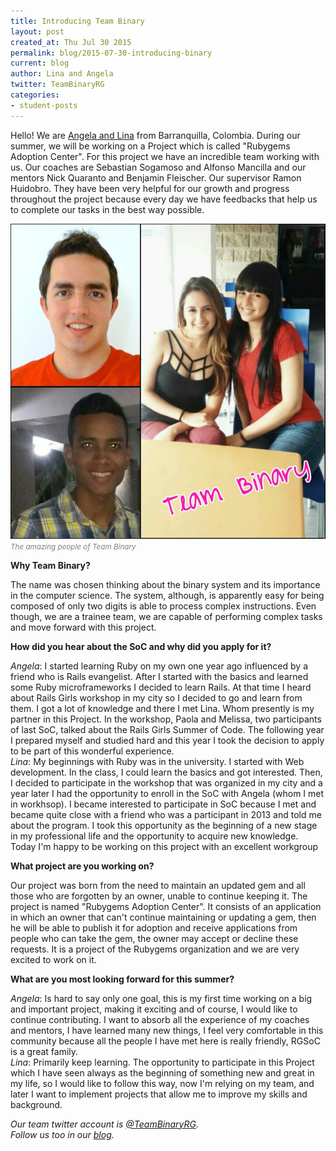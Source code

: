 ```yaml
---
title: Introducing Team Binary
layout: post
created_at: Thu Jul 30 2015
permalink: blog/2015-07-30-introducing-binary
current: blog
author: Lina and Angela
twitter: TeamBinaryRG
categories: 
- student-posts
---
```


Hello! We are [Angela and Lina](https://teams.railsgirlssummerofcode.org/teams/62) from Barranquilla, Colombia.  During our summer, we will be working on a Project which is called "Rubygems Adoption Center". For this project we have an incredible team working with us. Our coaches are Sebastian Sogamoso and Alfonso Mancilla and our mentors Nick Quaranto and Benjamin Fleischer. Our supervisor  Ramon Huidobro. They have been very helpful for our growth and progress throughout the project because every day we have feedbacks that help us to complete our tasks in the best way possible.


<img src="/img/blog/2015/introducing-team-binary.jpg" alt="Team Binary" width="600">  
<font color="grey"><small><i>The amazing people of Team Binary</i></small></font> 

**Why Team Binary?**

The name was chosen thinking about the binary system and its importance in the computer science. The system, although, is apparently easy for being composed of only two digits is able to process complex instructions. Even though, we are a trainee team, we are capable of performing complex tasks and move forward with this project.

**How did you hear about the SoC and why did you apply for it?**

_Angela_: I started learning Ruby on my own one year ago influenced by a friend who is Rails evangelist. After I started with the basics and learned some Ruby microframeworks I decided to learn Rails. At that time I heard about  Rails Girls workshop in my city so I decided to go and learn from them. I got a lot of knowledge and there I met Lina. Whom presently is my partner in this Project. In the workshop, Paola and Melissa, two participants of last SoC, talked about the Rails Girls Summer of Code. The following year I prepared myself and studied hard and this year I took the decision to apply to be part of this wonderful experience.  
_Lina_: My beginnings with Ruby was  in the university.  I started with Web development. In the class, I could learn the basics and got interested. Then, I decided to participate in the workshop that was organized in my city and a year later I had the opportunity to enroll in the SoC with Angela (whom I met in workhsop). I became interested to participate in SoC because I met and became quite close with a friend who was a participant in 2013 and told me about the program.  I took  this opportunity as the beginning of a new stage in my professional life and the opportunity to acquire new knowledge. Today I'm happy to be working on this project with an excellent workgroup

**What project are you working on?**

Our project was born from the need to maintain an updated gem and all those who are forgotten by an owner, unable to continue keeping it. The project is named "Rubygems Adoption Center". It consists of an application in which an owner that can't continue maintaining or updating a gem, then he will be able to publish it for adoption and receive applications from people who can take the gem, the owner may accept or decline these requests. It is a project of the Rubygems organization and we are very excited to work on it.

**What are you most looking forward for this summer?**

_Angela_: Is hard to say only one goal, this is my first time working on a big and important project, making it exciting and of course, I would like to continue contributing. I want to absorb all the experience of my coaches and mentors, I have learned many new things, I feel very comfortable in this community because all the people I have met here is really friendly, RGSoC is a great family.  
_Lina_: Primarily keep learning. The opportunity to participate in this Project which I have seen always as the beginning of something new and great in my life, so I would like to follow this way, now I'm relying on my team, and later I want to implement projects that allow me to improve my skills and background.

_Our team twitter account is [@TeamBinaryRG](http://twitter.com/TeamBinaryRG).  
Follow us too in our [blog](http://teambinaryrg.tumblr.com/)._
